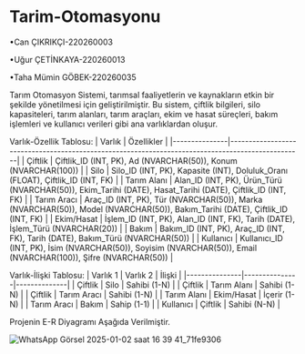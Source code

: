 # Tarim-Otomasyonu
•Can ÇIKRIKÇI-220260003

•Uğur ÇETİNKAYA-220260013

•Taha Mümin GÖBEK-220260035

Tarım Otomasyon Sistemi, tarımsal faaliyetlerin ve kaynakların etkin bir şekilde yönetilmesi için geliştirilmiştir. Bu sistem, çiftlik bilgileri, silo kapasiteleri, tarım alanları, tarım araçları, ekim ve hasat süreçleri, bakım işlemleri ve kullanıcı verileri gibi ana varlıklardan oluşur.

Varlık-Özellik Tablosu:
| Varlık        | Özellikler                                                                                       |
|---------------|--------------------------------------------------------------------------------------------------|
| Çiftlik       | Çiftlik_ID (INT, PK), Ad (NVARCHAR(50)), Konum (NVARCHAR(100))                                   |
| Silo          | Silo_ID (INT, PK), Kapasite (INT), Doluluk_Oranı (FLOAT), Çiftlik_ID (INT, FK)                   |
| Tarım Alanı   | Alan_ID (INT, PK), Ürün_Türü (NVARCHAR(50)), Ekim_Tarihi (DATE), Hasat_Tarihi (DATE), Çiftlik_ID (INT, FK) |
| Tarım Aracı   | Araç_ID (INT, PK), Tür (NVARCHAR(50)), Marka (NVARCHAR(50)), Model (NVARCHAR(50)), Bakım_Tarihi (DATE), Çiftlik_ID (INT, FK) |
| Ekim/Hasat    | İşlem_ID (INT, PK), Alan_ID (INT, FK), Tarih (DATE), İşlem_Türü (NVARCHAR(20))                   |
| Bakım         | Bakım_ID (INT, PK), Araç_ID (INT, FK), Tarih (DATE), Bakım_Türü (NVARCHAR(50))                   |
| Kullanıcı     | Kullanıcı_ID (INT, PK), İsim (NVARCHAR(50)), Soyisim (NVARCHAR(50)), Email (NVARCHAR(100)), Şifre (NVARCHAR(50)) |



Varlık-İlişki Tablosu:
| Varlık 1      | Varlık 2      | İlişki       |
|---------------|---------------|--------------|
| Çiftlik       | Silo          | Sahibi (1-N) |
| Çiftlik       | Tarım Alanı   | Sahibi (1-N) |
| Çiftlik       | Tarım Aracı   | Sahibi (1-N) |
| Tarım Alanı   | Ekim/Hasat    | İçerir (1-N) |
| Tarım Aracı   | Bakım         | Sahip (1-1) |
| Kullanıcı     | Çiftlik       | Sahibi (N-N) |

Projenin E-R Diyagramı Aşağıda Verilmiştir.

![WhatsApp Görsel 2025-01-02 saat 16 39 41_71fe9306](https://github.com/user-attachments/assets/a4d84bb6-7daa-4872-b6d1-5afd5ef89b0f)
